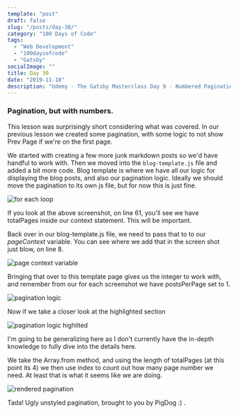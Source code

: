 ```yaml
---
template: "post"
draft: false
slug: "/posts/day-30/"
category: "100 Days of Code"
tags:
  - "Web Development"
  - "100daysofcode"
  - "Gatsby"
socialImage: ""
title: Day 30 
date: "2019-11-18"
description: "Udemy - The Gatsby Masterclass Day 9 - Numbered Pagination"
---
```


### Pagination, but with numbers.

This lesson was surprisingly short considering what was covered. In our previous lesson we created some pagination, with some logic to not show Prev Page if we're on the first page. 

We started with creating a few more junk markdown posts so we'd have handful to work with. Then we moved into the `blog-template.js` file and added a bit more code. Blog template is where we have all our logic for displaying the blog posts, and also our pagination logic. Ideally we should move the pagination to its own js file, but for now this is just fine.

![for each loop](/for-each-loop.png)

If you look at the above screenshot, on line 61, you'll see we have totalPages inside our context statement. This will be important.

Back over in our blog-template.js file, we need to pass that to to our _pageContext_ variable. You can see where we add that in the screen shot just blow, on line 8.

![page context variable](/page-context-blog-template-js.png)

Bringing that over to this template page gives us the integer to work with, and remember from our for each screenshot we have postsPerPage set to 1.

![pagination logic](/pagination-links-blog-template-js.png)

Now if we take a closer look at the highlighted section

![pagination logic highlited](/pagination-highlights-blog-template-js.png)

I'm going to be generalizing here as I don't currently have the in-depth knowledge to fully dive into the details here.

We take the Array.from method, and using the length of totalPages (at this point its 4) we then use index to count out how many page number we need. At least that is what it seems like we are doing. 


![rendered pagination](/rendered-pagination.png)

Tada! Ugly unstyled pagination, brought to you by PigDog :) . 
